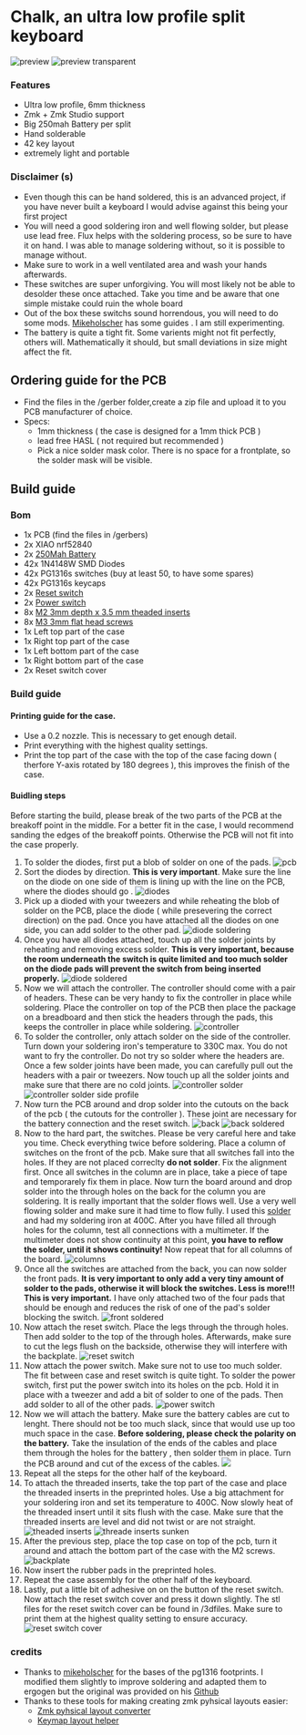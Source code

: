 # Chalk, an ultra low profile split keyboard 
![preview](./imgs/IMG_5312.jpeg)
![preview transparent](./imgs/IMG_5293.jpeg)

### Features
- Ultra low profile, 6mm thickness
- Zmk + Zmk Studio support
- Big 250mah Battery per split
- Hand solderable
- 42 key layout
- extremely light and portable



### Disclaimer (s)

- Even though this can be hand soldered, this is an advanced project, if you have never built a keyboard I would advise against this being your first project
- You will need a good soldering iron and well flowing solder, but please use lead free. Flux helps with the soldering process, so be sure to have it on hand. I was able to manage soldering without, so it is possible to manage without.
- Make sure to work in a well ventilated area and wash your hands afterwards.
- These switches are super unforgiving. You will most likely not be able to desolder these once attached. Take you time and be aware that one simple mistake could ruin the whole board
- Out of the box these switchs sound horrendous, you will need to do some mods. [Mikeholscher](https://github.com/mikeholscher/zmk-config-mikefive/tree/main/files/mods) has some guides . I am still experimenting.
- The battery is quite a tight fit. Some varients might not fit perfectly, others will. Mathematically it should, but small deviations in size might affect the fit.


## Ordering guide for the PCB
- Find the files in the /gerber folder,create a zip file and upload it to you PCB manufacturer of choice.
- Specs:
    - 1mm thickness ( the case is designed for a 1mm thick PCB ) 
    - lead free HASL ( not required but recommended )
    - Pick a nice solder mask color. There is no space for a frontplate, so the solder mask will be visible.


## Build guide

### Bom
- 1x PCB (find the files in /gerbers)
- 2x XIAO nrf52840
- 2x [250Mah Battery](https://www.amazon.de/dp/B0CRQCCT6C)
- 42x 1N4148W SMD Diodes
- 42x PG1316s switches (buy at least 50, to have some spares)
- 42x PG1316s keycaps 
- 2x [Reset switch](https://42keebs.eu/shop/parts/components/reset-switch/?attribute_type=Through-hole%202-pin%206x3&attribute_pa_colour=black)
- 2x [Power switch](https://42keebs.eu/shop/parts/components/power-switch/)
- 8x [M2 3mm depth x 3.5 mm theaded inserts](https://www.amazon.de/dp/B0D9YK4PY1)
- 8x [M3 3mm flat head screws](https://www.amazon.de/dp/B0D4557749)
- 1x Left top part of the case
- 1x Right top part of the case
- 1x Left bottom part of the case
- 1x Right bottom part of the case
- 2x Reset switch cover

### Build guide

#### Printing guide for the case.
- Use a 0.2 nozzle. This is necessary to get enough detail.
- Print everything with the highest quality settings. 
- Print the top part of the case with the top of the case facing down ( therfore Y-axis rotated by 180 degrees ), this improves the finish of the case.



#### Buidling steps
Before starting the build, please break of the two parts of the PCB at the breakoff point in the middle. For a better fit in the case, I would recommend sanding the edges of the breakoff points. Otherwise the PCB will not fit into the case properly.

1. To solder the diodes, first put a blob of solder on one of the pads. ![pcb](./imgs/IMG_5256.jpeg)
2. Sort the diodes by direction. **This is very important**. Make sure the line on the diode on one side of them is lining up with the line on the PCB, where the diodes should go . ![diodes](./imgs/IMG_5257.jpeg)
3. Pick up a dioded with your tweezers and while reheating the blob of solder on the PCB, place the diode ( while presevering the correct direction) on the pad. Once you have attached all the diodes on one side, you can add solder to the other pad.    ![diode soldering](./imgs/IMG_5256.jpeg)
4. Once you have all diodes attached, touch up all the solder joints by reheating and removing excess solder. **This is very important, because the room underneath the switch is quite limited and too much solder on the diode pads will prevent the switch from being inserted properly.** ![diode soldered](./imgs/IMG_5260.jpeg)
5. Now we will attach the controller. The controller should come with a pair of headers. These can be very handy to fix the controller in place while soldering. Place the controller on top of the PCB then place the package on a breadboard and then stick the headers through the pads, this keeps the controller in place while soldering.  ![controller](./imgs/IMG_5262.jpeg)
6. To solder the controller, only attach solder on the side of the controller. Turn down your soldering iron's temperature to 330C max. You do not want to fry the controller. Do not try so solder where the headers are. Once a few solder joints have been made, you can carefully pull out the headers with a pair or tweezers. Now touch up all the solder joints and make sure that there are no cold joints.  ![controller solder](./imgs/IMG_5263.jpeg) ![controller solder side profile](./imgs/IMG_5264.jpeg)
7. Now turn the PCB around and drop solder into the cutouts on the back of the pcb ( the cutouts for the controller ). These joint are necessary for the battery connection and the reset switch. ![back](./imgs/IMG_5265.jpeg) ![back soldered](./imgs/IMG_5266.jpeg)
8. Now to the hard part, the switches. Please be very careful here and take you time. Check everything twice before soldering. Place a column of switches on the front of the pcb. Make sure that all switches fall into the holes. If they are not placed correclty **do not solder**. Fix the alignment first. Once all switches in the column are in place, take a piece of tape and temporarely fix them in place. Now turn the board around and drop solder into the through holes on the back for the column you are soldering. It is really important that the solder flows well. Use a very well flowing solder and make sure it had time to flow fully. I used this [solder](https://www.amazon.de/gp/product/B0CG182RLW) and had my soldering iron at 400C. After you have filled all through holes for the column, test all connections with a multimeter. If the multimeter does not show continuity at this point, **you have to reflow the solder, until it shows continuity!** Now repeat that for all columns of the board.  ![columns](./imgs/IMG_5269.jpeg)
9. Once all the switches are attached from the back, you can now solder the front pads. **It is very important to only add a very tiny amount of solder to the pads, otherwise it will block the switches.  Less is more!!! This is very important.** I have only attached two of the four pads that should be enough and reduces the risk of one of the pad's solder blocking the switch. ![front soldered](./imgs/IMG_5271.jpeg)
10. Now attach the reset switch. Place the legs through the through holes. Then add solder to the top of the through holes. Afterwards, make sure to cut the legs flush on the backside, otherwise they will interfere with the backplate. ![reset switch](./imgs/IMG_5270.jpeg)
11. Now attach the power switch. Make sure not to use too much solder. The fit between case and reset switch is quite tight. To solder the power switch, first put the power switch into its holes on the pcb. Hold it in place with a tweezer and add a bit of solder to one of the pads. Then add solder to all of the other pads.  ![power switch](./imgs/IMG_5273.jpeg)
12. Now we will attach the battery. Make sure the battery cables are cut to lenght. There should not be too much slack, since that would use up too much space in the case. **Before soldering, please check the polarity on the battery.** Take the insulation of the ends of the cables and place them through the holes for the battery , then solder them in place. Turn the PCB around and cut of the excess of the cables. ![](./imgs/IMG_5274.jpeg)
13. Repeat all the steps for the other half of the keyboard.
14. To attach the threaded inserts, take the top part of the case and place the threaded inserts in the preprinted holes. Use a big attachment for your soldering iron and set its temperature to 400C. Now slowly heat of the threaded insert until it sits flush with the case. Make sure that the threaded inserts are level and did not twist or are not straight. ![theaded inserts](./imgs/IMG_5277.jpeg) ![threade inserts sunken](./imgs/IMG_5278.jpeg)
15. After the previous step, place the top case on top of the pcb, turn it around and attach the bottom part of the case with the M2 screws.  ![backplate](./imgs/IMG_5305.jpeg)
16. Now insert the rubber pads in the preprinted holes. 
17. Repeat the case assembly for the other half of the keyboard.
18. Lastly, put a little bit of adhesive on on the button of the reset switch. Now attach the reset switch cover and press it down slightly. The stl files for the reset switch cover can be found in /3dfiles. Make sure to print them at the highest quality setting to ensure accuracy. ![reset switch cover](./imgs/IMG_5309.jpeg)
### credits
- Thanks to [mikeholscher](https://github.com/mikeholscher) for the bases of the pg1316 footprints. I modified them slightly to improve soldering and adapted them to ergogen but the original was provided on his [Github](https://github.com/mikeholscher/zmk-config-mikefive/tree/main/files/footprint-and-cad)
- Thanks to these tools for making creating zmk pyhsical layouts easier:
    - [Zmk pyhsical layout converter](https://zmk-physical-layout-converter.streamlit.app/)
    - [Keymap layout helper](https://nickcoutsos.github.io/keymap-layout-tools/)
